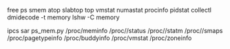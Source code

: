 free
ps
smem
atop
slabtop
top
vmstat
numastat
procinfo
pidstat
collectl
dmidecode -t memory
lshw -C memory
	  
ipcs
sar
ps_mem.py
/proc/meminfo
/proc/<PID>/status
/proc/<PID>/statm
/proc/<PID>/smaps
/proc/pagetypeinfo
/proc/buddyinfo
/proc/vmstat
/proc/zoneinfo
